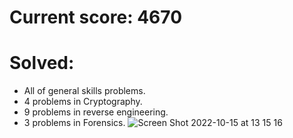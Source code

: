 # Current score: 4670
# Solved: 
  - All of general skills problems.
  - 4 problems in Cryptography.
  - 9 problems in reverse engineering.
  - 3 problems in Forensics.
![Screen Shot 2022-10-15 at 13 15 16](https://user-images.githubusercontent.com/61026156/195985864-15036c1f-ae62-4e36-8b17-c70d28f7f266.png)
